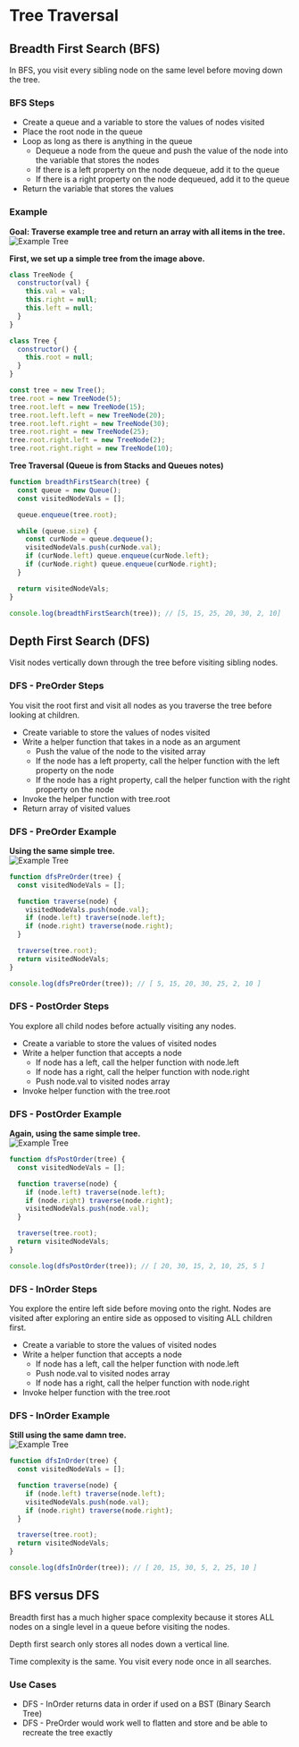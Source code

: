# Tree Traversal

## Breadth First Search (BFS)

In BFS, you visit every sibling node on the same level before moving down the tree.

### BFS Steps

- Create a queue and a variable to store the values of nodes visited
- Place the root node in the queue
- Loop as long as there is anything in the queue
  - Dequeue a node from the queue and push the value of the node into the variable that stores the nodes
  - If there is a left property on the node dequeue, add it to the queue
  - If there is a right property on the node dequeued, add it to the queue
- Return the variable that stores the values

### Example

**Goal: Traverse example tree and return an array with all items in the tree.** \
![Example Tree](./img/example-binary-tree.png 'Example Tree')

**First, we set up a simple tree from the image above.**

```js
class TreeNode {
  constructor(val) {
    this.val = val;
    this.right = null;
    this.left = null;
  }
}

class Tree {
  constructor() {
    this.root = null;
  }
}

const tree = new Tree();
tree.root = new TreeNode(5);
tree.root.left = new TreeNode(15);
tree.root.left.left = new TreeNode(20);
tree.root.left.right = new TreeNode(30);
tree.root.right = new TreeNode(25);
tree.root.right.left = new TreeNode(2);
tree.root.right.right = new TreeNode(10);
```

**Tree Traversal (Queue is from Stacks and Queues notes)**

```js
function breadthFirstSearch(tree) {
  const queue = new Queue();
  const visitedNodeVals = [];

  queue.enqueue(tree.root);

  while (queue.size) {
    const curNode = queue.dequeue();
    visitedNodeVals.push(curNode.val);
    if (curNode.left) queue.enqueue(curNode.left);
    if (curNode.right) queue.enqueue(curNode.right);
  }

  return visitedNodeVals;
}

console.log(breadthFirstSearch(tree)); // [5, 15, 25, 20, 30, 2, 10]
```

## Depth First Search (DFS)

Visit nodes vertically down through the tree before visiting sibling nodes.

### DFS - PreOrder Steps

You visit the root first and visit all nodes as you traverse the tree before looking at children.

- Create variable to store the values of nodes visited
- Write a helper function that takes in a node as an argument
  - Push the value of the node to the visited array
  - If the node has a left property, call the helper function with the left property on the node
  - If the node has a right property, call the helper function with the right property on the node
- Invoke the helper function with tree.root
- Return array of visited values

### DFS - PreOrder Example

**Using the same simple tree.** \
![Example Tree](./img/example-binary-tree.png 'Example Tree')

```js
function dfsPreOrder(tree) {
  const visitedNodeVals = [];

  function traverse(node) {
    visitedNodeVals.push(node.val);
    if (node.left) traverse(node.left);
    if (node.right) traverse(node.right);
  }

  traverse(tree.root);
  return visitedNodeVals;
}

console.log(dfsPreOrder(tree)); // [ 5, 15, 20, 30, 25, 2, 10 ]
```

### DFS - PostOrder Steps

You explore all child nodes before actually visiting any nodes.

- Create a variable to store the values of visited nodes
- Write a helper function that accepts a node
  - If node has a left, call the helper function with node.left
  - If node has a right, call the helper function with node.right
  - Push node.val to visited nodes array
- Invoke helper function with the tree.root

### DFS - PostOrder Example

**Again, using the same simple tree.** \
![Example Tree](./img/example-binary-tree.png 'Example Tree')

```js
function dfsPostOrder(tree) {
  const visitedNodeVals = [];

  function traverse(node) {
    if (node.left) traverse(node.left);
    if (node.right) traverse(node.right);
    visitedNodeVals.push(node.val);
  }

  traverse(tree.root);
  return visitedNodeVals;
}

console.log(dfsPostOrder(tree)); // [ 20, 30, 15, 2, 10, 25, 5 ]
```

### DFS - InOrder Steps

You explore the entire left side before moving onto the right. Nodes are visited after exploring an entire side as opposed to visiting ALL children first.

- Create a variable to store the values of visited nodes
- Write a helper function that accepts a node
  - If node has a left, call the helper function with node.left
  - Push node.val to visited nodes array
  - If node has a right, call the helper function with node.right
- Invoke helper function with the tree.root

### DFS - InOrder Example

**Still using the same damn tree.** \
![Example Tree](./img/example-binary-tree.png 'Example Tree')

```js
function dfsInOrder(tree) {
  const visitedNodeVals = [];

  function traverse(node) {
    if (node.left) traverse(node.left);
    visitedNodeVals.push(node.val);
    if (node.right) traverse(node.right);
  }

  traverse(tree.root);
  return visitedNodeVals;
}

console.log(dfsInOrder(tree)); // [ 20, 15, 30, 5, 2, 25, 10 ]
```

## BFS versus DFS

Breadth first has a much higher space complexity because it stores ALL nodes on a single level in a queue before visiting the nodes.

Depth first search only stores all nodes down a vertical line.

Time complexity is the same. You visit every node once in all searches.

### Use Cases

- DFS - InOrder returns data in order if used on a BST (Binary Search Tree)
- DFS - PreOrder would work well to flatten and store and be able to recreate the tree exactly
